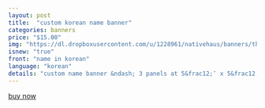 ```yaml
---
layout: post
title:  "custom korean name banner"
categories: banners
price: "$15.00"
img: "https://dl.dropboxusercontent.com/u/1228961/nativehaus/banners/thumbnails/name-banner-thumbnail.jpg"
isnew: "true"
front: "name in korean"
language: "korean"
details: "custom name banner &ndash; 3 panels at 5&frac12;″ x 5&frac12;″ with up to 2 different colors* with white string. can be oriented horizontally or vertically.<br><br>*shades of color chosen by native haus"
---
```


<a href="https://gum.co/QPmj" class="button button--green">buy now</a> <script type="text/javascript" src="https://gumroad.com/js/gumroad.js"></script>
